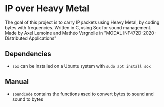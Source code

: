 # IP over Heavy Metal

The goal of this project is to carry IP packets using Heavy Metal, by coding bytes with frequencies. Written in C, using Sox for sound management.
Made by Axel Lemoine and Mathéo Vergnolle in "MODAL INF472D-2020 : Distributed Applications"

## Dependencies

- `sox` can be installed on a Ubuntu system with `sudo apt install sox`

## Manual

- `soundCode` contains the functions used to convert bytes to sound and sound to bytes
